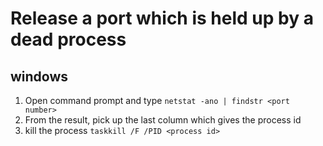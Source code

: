 # Release a port which is held up by a dead process

## windows
1. Open command prompt and type `netstat -ano | findstr <port number>`
2. From the result, pick up the last column which gives the process id
3. kill the process `taskkill /F /PID <process id>`